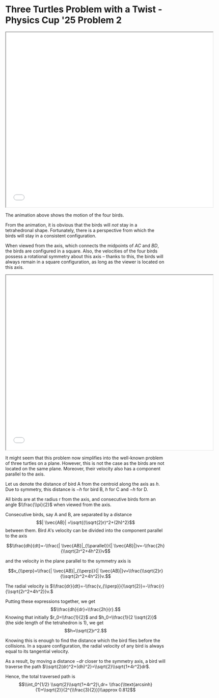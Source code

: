 # Three Turtles Problem with a Twist - Physics Cup '25 Problem 2

<iframe src="../Files/anim1.html" width="650" height="550"></iframe>

The animation above shows the motion of the four birds. 

From the animation, it is obvious that the birds will *not* stay in a tetrahedronal shape. Fortunately, there is a perspective from which the birds will stay in a consistent configuration.

When viewed from the axis, which connects the midpoints of $AC$ and $BD$, the birds are configured in a square. Also, the velocities of the four birds possess a rotational symmetry about this axis – thanks to this, the birds will always remain in a square configuration, as long as the viewer is located on this axis.

<iframe src="../Files/anim2.html" width="650" height="550"></iframe>

It might seem that this problem now simplifies into the well-known problem of three turtles on a plane. However, this is not the case as the birds are not located on the same plane. Moreover, their velocity also has a component parallel to the axis.

Let us denote the distance of bird A from the centroid along the axis as $h$. Due to symmetry, this distance is $-h$ for bird B, $h$ for C and $-h$ for D. 

All birds are at the radius r from the axis, and consecutive birds form an angle $\\frac{\\pi}{2}$ when viewed from the axis.

Consecutive birds, say A and B, are separated by a distance $$| \\vec{AB}| =\\sqrt{(\\sqrt{2}r)^2+(2h)^2}$$ between them. Bird A's velocity can be divided into the component parallel to the axis

$$\\frac{dh}{dt}=-\\frac{| \\vec{AB}|_{\\parallel}}{| \\vec{AB}|}v=-\\frac{2h}{\\sqrt{2r^2+4h^2}}v$$ 

and the velocity in the plane parallel to the symmetry axis is

$$v_{\\perp}=\\frac{| \\vec{AB}|_{\\perp}}{| \\vec{AB}|}v=\\frac{\\sqrt{2}r}{\\sqrt{2r^2+4h^2}}v.$$

The radial velocity is $\\frac{dr}{dt}=-\\frac{v_{\\perp}}{\\sqrt{2}}=-\\frac{r}{\\sqrt{2r^2+4h^2}}v.$

Putting these expressions together, we get $$\\frac{dh}{dr}=\\frac{2h}{r}.$$ 
Knowing that initially $r_0=\\frac{1}{2}$ and $h_0=\\frac{1}{2 \\sqrt{2}}$ (the side length of the tetrahedron is 1), we get $$h=\\sqrt{2}r^2.$$

Knowing this is enough to find the distance which the bird flies before the collisions. In a square configuration, the radial velocity of any bird is always equal to its tangential velocity.

As a result, by moving a distance $-dr$ closer to the symmetry axis, a bird will traverse the path $\\sqrt{2(dr)^2+(dh)^2}=\\sqrt{2}\\sqrt{1+4r^2}dr$. 

Hence, the total traversed path is $$\\int_0^{1/2} \\sqrt{2}\\sqrt{1+4r^2}\,dr= \\frac{\\text{arcsinh}(1)+\\sqrt{2}}{2^{\\frac{3}{2}}}\\approx 0.812$$
